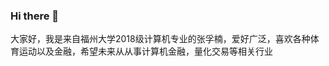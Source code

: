 ### Hi there 👋

<!--
**kexiaoke/kexiaoke** is a ✨ _special_ ✨ repository because its `README.md` (this file) appears on your GitHub profile.

Here are some ideas to get you started:

- 🔭 I’m currently working on ...
- 🌱 I’m currently learning ...
- 👯 I’m looking to collaborate on ...
- 🤔 I’m looking for help with ...
- 💬 Ask me about ...
- 📫 How to reach me: ...
- 😄 Pronouns: ...
- ⚡ Fun fact: ...
-->
大家好，我是来自福州大学2018级计算机专业的张孚楠，爱好广泛，喜欢各种体育运动以及金融，希望未来从从事计算机金融，量化交易等相关行业
